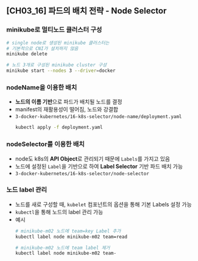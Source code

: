 ## [CH03_16] 파드의 배치 전략 - Node Selector

### minikube로 멀티노드 클러스터 구성
```bash
# single node로 생성된 minikube 클러스터는
# 기본적으로 CNI가 설치하지 않음
minikube delete

# 노드 3개로 구성된 minikube cluster 구성
minikube start --nodes 3 --driver=docker
```

### nodeName을 이용한 배치
- **노드의 이름 기반**으로 파드가 배치될 노드를 결정
- manifest의 재활용성이 떨어짐, 노드와 강결합
- `3-docker-kubernetes/16-k8s-selector/node-name/deployment.yaml`
  ```bash
  kubectl apply -f deployment.yaml
  ```

### nodeSelector를 이용한 배치
- node도 k8s의 **API Object**로 관리되기 때문에 `Labels`를 가지고 있음
- 노드에 설정된 `Label`을 기반으로 하여 **Label Selector** 기반 파드 배치 가능
- `3-docker-kubernetes/16-k8s-selector/node-selector`

### 노드 label 관리
- 노드를 새로 구성할 때, `kubelet` 컴포넌트의 옵션을 통해 기본 Labels 설정 가능
- `kubectl`을 통해 노드의 label 관리 가능
- 예시
  ```bash
  # minikube-m02 노드에 team=key Label 추가
  kubectl label node minikube-m02 team=read

  # minikube-m02 노드에 team label 제거
  kubectl label node minikube-m02 team-
  ```